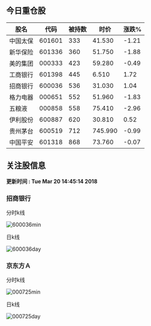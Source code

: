 
## 今日重仓股 

|股名|代码|被持数|时价|涨跌%|
|---|---|---|---|---|
|中国太保|601601|333|41.530|-1.21|
|新华保险|601336|360|51.750|-1.88|
|美的集团|000333|423|59.280|-0.49|
|工商银行|601398|445|6.510|1.72|
|招商银行|600036|536|31.030|1.04|
|格力电器|000651|552|51.960|-1.83|
|五粮液|000858|558|75.410|-2.96|
|伊利股份|600887|620|30.810|0.52|
|贵州茅台|600519|712|745.990|-0.99|
|中国平安|601318|868|73.760|-0.07|

## 关注股信息
**更新时间 : Tue Mar 20 14:45:14 2018**
### 招商银行 
分时k线

![600036min](http://image.sinajs.cn/newchart/min/n/sh600036.gif)

日k线

![600036day](http://image.sinajs.cn/newchart/daily/n/sh600036.gif)

### 京东方Ａ 
分时k线

![000725min](http://image.sinajs.cn/newchart/min/n/sz000725.gif)

日k线

![000725day](http://image.sinajs.cn/newchart/daily/n/sz000725.gif)
